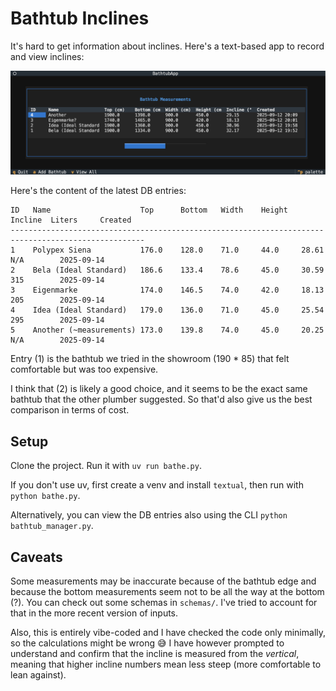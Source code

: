 # Bathtub Inclines

It's hard to get information about inclines. Here's a text-based app to record and view inclines:

![Screengrab showing the TUI interface with a list of four bathtubs and their measurements](./bathtubs.png)

Here's the content of the latest DB entries:

```
ID   Name                    Top      Bottom   Width    Height   Incline  Liters     Created     
----------------------------------------------------------------------------------------------------
1    Polypex Siena           176.0    128.0    71.0     44.0     28.61    N/A        2025-09-14
2    Bela (Ideal Standard)   186.6    133.4    78.6     45.0     30.59    315        2025-09-14  
3    Eigenmarke              174.0    146.5    74.0     42.0     18.13    205        2025-09-14  
4    Idea (Ideal Standard)   179.0    136.0    71.0     45.0     25.54    295        2025-09-14  
5    Another (~measurements) 173.0    139.8    74.0     45.0     20.25    N/A        2025-09-14  
```

Entry (1) is the bathtub we tried in the showroom (190 * 85) that felt comfortable but was too expensive.

I think that (2) is likely a good choice, and it seems to be the exact same bathtub that the other plumber suggested.
So that'd also give us the best comparison in terms of cost.

## Setup

Clone the project. Run it with `uv run bathe.py`.

If you don't use uv, first create a venv and install `textual`, then run with `python bathe.py`.

Alternatively, you can view the DB entries also using the CLI `python bathtub_manager.py`.

## Caveats

Some measurements may be inaccurate because of the bathtub edge and because the bottom measurements seem not to be all the way at the bottom (?). You can check out some schemas in `schemas/`. I've tried to account for that in the more recent version of inputs.

Also, this is entirely vibe-coded and I have checked the code only minimally, so the calculations might be wrong 😅
I have however prompted to understand and confirm that the incline is measured from the _vertical_, meaning that higher incline numbers mean less steep (more comfortable to lean against).
